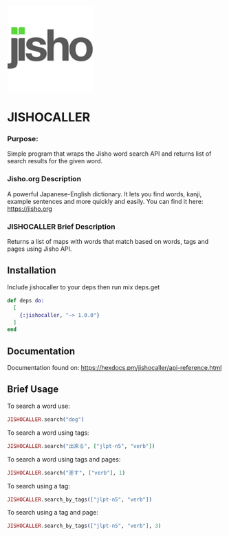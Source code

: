 <img src= "images/jisho.png" width="200" height="200">

# JISHOCALLER

### Purpose:
Simple program that wraps the Jisho word search API and returns list of search results for the given word.

### Jisho.org Description
A powerful Japanese-English dictionary. It lets you find words, kanji, example sentences and more quickly and easily. You can find it here: https://jisho.org

### JISHOCALLER Brief Description
Returns a list of maps with words that match based on words, tags and pages using Jisho API.

## Installation

Include jishocaller to your deps then run mix deps.get
```elixir
def deps do:
  [
    {:jishocaller, "~> 1.0.0"}
  ]
end
```

## Documentation

Documentation found on:
https://hexdocs.pm/jishocaller/api-reference.html

## Brief Usage

To search a word use:
```elixir
JISHOCALLER.search("dog")
```
To search a word using tags:
```elixir
JISHOCALLER.search("出来る", ["jlpt-n5", "verb"])
```
To search a word using tags and pages:
```elixir
JISHOCALLER.search("差す", ["verb"], 1)
```
To search using a tag:
```elixir
JISHOCALLER.search_by_tags(["jlpt-n5", "verb"])
```
To search using a tag and page:
```elixir
JISHOCALLER.search_by_tags(["jlpt-n5", "verb"], 3)
```
